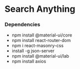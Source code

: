 # Search Anything

### Dependencies

- npm install @material-ui/core
- npm install react-router-dom
- npm i react-masonry-css
- install -g json-server
- npm install @material-ui/lab
- npm install axios
